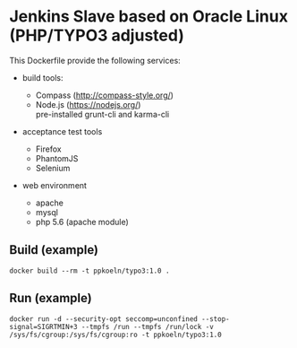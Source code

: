 # Jenkins Slave based on Oracle Linux (PHP/TYPO3 adjusted) 

This Dockerfile provide the following services:

* build tools:
  * Compass (http://compass-style.org/)
  * Node.js (https://nodejs.org/)  
    pre-installed grunt-cli and karma-cli 

* acceptance test tools
  * Firefox
  * PhantomJS
  * Selenium

* web environment
  * apache
  * mysql
  * php 5.6 (apache module)

## Build (example)
`docker build --rm -t ppkoeln/typo3:1.0 .`

## Run (example)
`docker run -d --security-opt seccomp=unconfined --stop-signal=SIGRTMIN+3 --tmpfs /run --tmpfs /run/lock -v /sys/fs/cgroup:/sys/fs/cgroup:ro -t ppkoeln/typo3:1.0`
